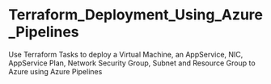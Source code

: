 # Terraform_Deployment_Using_Azure_Pipelines
Use Terraform Tasks to deploy a Virtual Machine, an AppService, NIC, AppService Plan, Network Security Group, Subnet and Resource Group to Azure using Azure Pipelines
